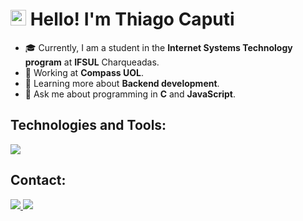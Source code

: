 #  <img src="https://cdn-icons-png.flaticon.com/512/197/197386.png" width="25"/> Hello! I'm Thiago Caputi 

- 🎓 Currently, I am a student in the **Internet Systems Technology program** at **IFSUL** Charqueadas.
- 💼 Working at **Compass UOL**.
- 🌱 Learning more about **Backend development**.
- 💬 Ask me about programming in **C** and **JavaScript**.

## Technologies and Tools:

<a href="https://github.com/CaputiDev">
    <img src="https://skillicons.dev/icons?i=c,js,php,mysql,java,html,css,git,nodejs,figma,express"/>
  </a>

## Contact:
<a href= "https://www.linkedin.com/in/thiago-caputi-21304b2b6" target= "_blank">
  <img src="https://skillicons.dev/icons?i=linkedin"/>   
  </a>
  <a href= https://mail.google.com/mail/u/0/#inbox?compose=VpCqJPtVtbkwnTHShtsVKqFRGvflqcJKPbdSVxpLdqFTVLDhCmnlLXrskjWrPSJZzhQnQwL target= "_blank">
  <img src="https://skillicons.dev/icons?i=gmail"/>
  </a>
